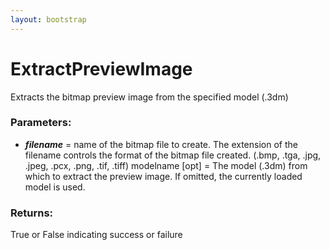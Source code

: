 ```yaml
---
layout: bootstrap
---
```


# ExtractPreviewImage

Extracts the bitmap preview image from the specified model (.3dm)
          

### Parameters:

- ***filename*** = name of the bitmap file to create. The extension of
   the filename controls the format of the bitmap file created.
   (.bmp, .tga, .jpg, .jpeg, .pcx, .png, .tif, .tiff)
modelname [opt] = The model (.3dm) from which to extract the
   preview image. If omitted, the currently loaded model is used.
        

### Returns:


True or False indicating success or failure
        


